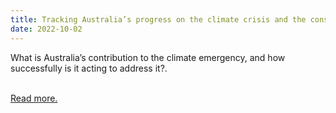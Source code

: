 ```yaml
---
title: Tracking Australia’s progress on the climate crisis and the consequences of global heating
date: 2022-10-02
---
```

<p>What is Australia’s contribution to the climate emergency, and how successfully is it acting to address it?.</p><br>
<a href='https://www.theguardian.com/environment/datablog/ng-interactive/2022/oct/03/tracking-australias-progress-on-the-climate-crisis-and-the-consequences-of-global-heating'>Read more.</a>